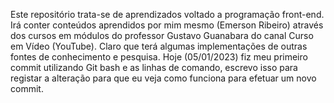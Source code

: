 Este repositório trata-se de aprendizados voltado a programação front-end.
Irá conter conteúdos aprendidos por mim mesmo (Emerson Ribeiro) através dos cursos em módulos do professor Gustavo Guanabara do canal Curso em Vídeo (YouTube).
Claro que terá algumas implementações de outras fontes de conhecimento e pesquisa.
Hoje (05/01/2023) fiz meu primeiro commit utilizando Git bash e as linhas de comando, escrevo isso para registar a alteração para que eu veja como funciona para efetuar um novo commit.